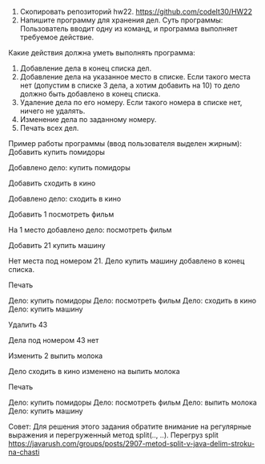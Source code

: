1. Скопировать репозиторий hw22. https://github.com/codeIt30/HW22
2. Напишите программу для хранения дел. Суть программы:
   Пользователь вводит одну из команд, и программа выполняет требуемое действие.

Какие действия должна уметь выполнять программа:
1. Добавление дела в конец списка дел.
2. Добавление дела на указанное место в списке. Если такого места нет (допустим в списке 3 дела, а хотим добавить на 10) то дело должно быть добавлено в конец списка.
3. Удаление дела по его номеру. Если такого номера в списке нет, ничего не удалять.
4. Изменение дела по заданному номеру.
5. Печать всех дел.

Пример работы программы (ввод пользователя выделен жирным):
Добавить купить помидоры

Добавлено дело: купить помидоры

Добавить сходить в кино

Добавлено дело: сходить в кино

Добавить 1 посмотреть фильм

На 1 место добавлено дело: посмотреть фильм

Добавить 21 купить машину

Нет места под номером 21. Дело купить машину добавлено в конец списка.

Печать

Дело: купить помидоры
Дело: посмотреть фильм
Дело: сходить в кино
Дело: купить машину

Удалить 43

Дела под номером 43 нет

Изменить 2 выпить молока

Дело сходить в кино изменено на выпить молока

Печать

Дело: купить помидоры
Дело: посмотреть фильм
Дело: выпить молока
Дело: купить машину


Совет: Для решения этого задания обратите внимание на регулярные выражения и перегруженный метод split(.., ..).
Перегруз split https://javarush.com/groups/posts/2907-metod-split-v-java-delim-stroku-na-chasti
